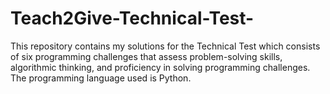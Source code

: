 # Teach2Give-Technical-Test-
This repository contains my solutions for the Technical Test which consists of six programming challenges that assess problem-solving skills, algorithmic thinking, and proficiency in solving programming challenges. The programming language used is Python.
